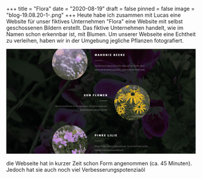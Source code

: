 +++
title = "Flora"
date = "2020-08-19"
draft = false
pinned = false
image = "blog-19.08.20-1-.png"
+++
Heute habe ich zusammen mit Lucas eine Website für unser fiktives Unternehmen "Flora" eine Website mit selbst geschossenen Bildern erstellt. Das fiktive Unternehmen handelt, wie im Namen schon erkennbar ist, mit Blumen. Um unserer Webseite eine Echtheit zu verleihen, haben wir in der Umgebung jegliche Pflanzen fotografiert.

![](blog-19.08.20-1-.png "Webseite Flora")

die Webseite hat in kurzer Zeit schon Form angenommen (ca. 45 Minuten). Jedoch hat sie auch noch viel Verbesserungspotenziaöl